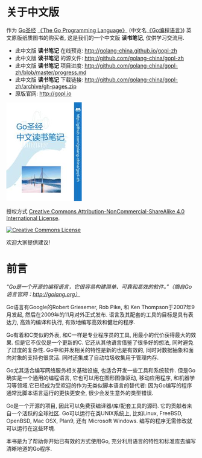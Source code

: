 # 关于中文版

作为 [Go圣经](http://golang-china.github.io/gopl-zh) [《The Go Programming Language》](http://gopl.io/) (中文名[《Go编程语言》](http://golang-china.github.io/gopl-zh)) 英文原版纸质图书的购买者, 这是我们的一个中文版 **读书笔记**, 仅供学习交流用.

- 此中文版 **读书笔记** 在线预览: http://golang-china.github.io/gopl-zh
- 此中文版 **读书笔记** 的源文件: http://github.com/golang-china/gopl-zh
- 此中文版 **读书笔记** 项目进度: http://github.com/golang-china/gopl-zh/blob/master/progress.md
- 此中文版 **读书笔记** 下载链接: http://github.com/golang-china/gopl-zh/archive/gh-pages.zip
- 原版官网: http://gopl.io

[![](cover_small.jpg)](https://github.com/golang-china/gopl-zh)

授权方式 <a rel="license" href="http://creativecommons.org/licenses/by-nc-sa/4.0/">Creative Commons Attribution-NonCommercial-ShareAlike 4.0 International License</a>.

<a rel="license" href="http://creativecommons.org/licenses/by-nc-sa/4.0/"><img alt="Creative Commons License" style="border-width:0" src="./images/by-nc-sa-4.0-88x31.png"></img></a>


欢迎大家提供建议!

# 前言

*“Go是一个开源的编程语言，它很容易构建简单、可靠和高效的软件。”（摘自Go语言官网：http://golang.org）*

Go语言有Google的Robert Griesemer, Rob Pike, 和 Ken Thompson于2007年9月发起,
然后在2009年的11月对外正式发布. 语言及其配套的工具的目标是具有表达力,
高效的编译和执行, 有效地编写高效和健壮的程序.

Go有着和C类似的外表, 和C一样是专业程序员的工具, 用最小的代价获得最大的效果.
但是它不仅仅是一个更新的C. 它还从其他语言借鉴了很多好的想法, 同时避免了过度的复杂性.
Go中和并发相关的特性是新的也是有效的, 同时对数据抽象和面向对象的支持也很灵活.
同时还集成了自动垃圾收集用于管理内存.

Go尤其适合编写网络服务相关基础设施, 也适合开发一些工具和系统软件.
但是Go确实是一个通用的编程语言, 它也可以用在图形图像驱动, 移动应用程序,
和机器学习等领域.它已经成为受欢迎的作为无类似脚本语言的替代者:
因为Go编写的程序通常比脚本语言运行的更快更安全, 很少会发生意外的类型错误.

Go是一个开源的项目, 因此可以免费获编译器/库/配套工具的源码.
它的贡献者来自一个活跃的全球社区. Go可以运行在类UNIX系统上,
比如Linux, FreeBSD, OpenBSD, Mac OSX, Plan9, 还有 Microsoft Windows.
编写的程序无需修改就可以运行在这些环境.

本书是为了帮助你开始已有效的方式使用Go, 充分利用语言的特性和标准库去编写清晰地道的Go程序.


